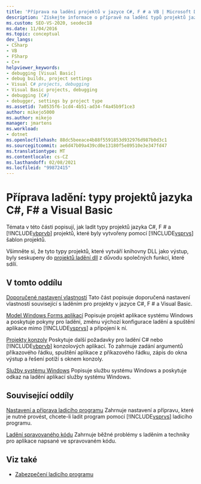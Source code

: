 ```yaml
---
title: 'Příprava na ladění projektů v jazyce C#, F # a VB | Microsoft Docs'
description: 'Získejte informace o přípravě na ladění typů projektů jazyka C#, F # a Visual Basic vytvořených v šablonách projektů sady Visual Studio.'
ms.custom: SEO-VS-2020, seodec18
ms.date: 11/04/2016
ms.topic: conceptual
dev_langs:
- CSharp
- VB
- FSharp
- C++
helpviewer_keywords:
- debugging [Visual Basic]
- debug builds, project settings
- Visual C# projects, debugging
- Visual Basic projects, debugging
- debugging [C#]
- debugger, settings by project type
ms.assetid: 7a0535f6-1cd4-4b51-ad34-f4a45b9f1ce3
author: mikejo5000
ms.author: mikejo
manager: jmartens
ms.workload:
- dotnet
ms.openlocfilehash: 88dc5beeace4b88f5591853d932976d987b0d3c1
ms.sourcegitcommit: ae6d47b09a439cd0e13180f5e89510e3e347fd47
ms.translationtype: MT
ms.contentlocale: cs-CZ
ms.lasthandoff: 02/08/2021
ms.locfileid: "99872415"
---
```

# <a name="debugging-preparation-c-f-and-visual-basic-project-types"></a>Příprava ladění: typy projektů jazyka C#, F# a Visual Basic
Témata v této části popisují, jak ladit typy projektů jazyka C#, F # a [!INCLUDE[vbprvb](../code-quality/includes/vbprvb_md.md)] projektů, které byly vytvořeny pomocí [!INCLUDE[vsprvs](../code-quality/includes/vsprvs_md.md)] šablon projektů.

 Všimněte si, že tyto typy projektů, které vytváří knihovny DLL jako výstup, byly seskupeny do [projektů ladění dll](../debugger/debugging-dll-projects.md) z důvodu společných funkcí, které sdílí.

## <a name="in-this-section"></a>V tomto oddílu
 [Doporučené nastavení vlastností](../debugger/managed-debugging-recommended-property-settings.md) Tato část popisuje doporučená nastavení vlastností související s laděním pro projekty v jazyce C#, F # a Visual Basic.

 [Model Windows Forms aplikací](../debugger/debugging-preparation-windows-forms-applications.md) Popisuje projekt aplikace systému Windows a poskytuje pokyny pro ladění, změnu výchozí konfigurace ladění a spuštění aplikace mimo [!INCLUDE[vsprvs](../code-quality/includes/vsprvs_md.md)] a připojení k ní.

 [Projekty konzoly](../debugger/debugging-preparation-console-projects.md) Poskytuje další požadavky pro ladění C# nebo [!INCLUDE[vbprvb](../code-quality/includes/vbprvb_md.md)] konzolových aplikací. To zahrnuje zadání argumentů příkazového řádku, spuštění aplikace z příkazového řádku, zápis do okna výstup a řešení potíží s oknem konzoly.

 [Služby systému Windows](../debugger/debugging-preparation-windows-services.md) Popisuje službu systému Windows a poskytuje odkaz na ladění aplikací služby systému Windows.

## <a name="related-sections"></a>Související oddíly
 [Nastavení a příprava ladicího programu](../debugger/debugger-settings-and-preparation.md) Zahrnuje nastavení a přípravu, které je nutné provést, chcete-li ladit program pomocí [!INCLUDE[vsprvs](../code-quality/includes/vsprvs_md.md)] ladicího programu.

 [Ladění spravovaného kódu](../debugger/debugging-managed-code.md) Zahrnuje běžné problémy s laděním a techniky pro aplikace napsané ve spravovaném kódu.

## <a name="see-also"></a>Viz také
- [Zabezpečení ladicího programu](../debugger/debugger-security.md)